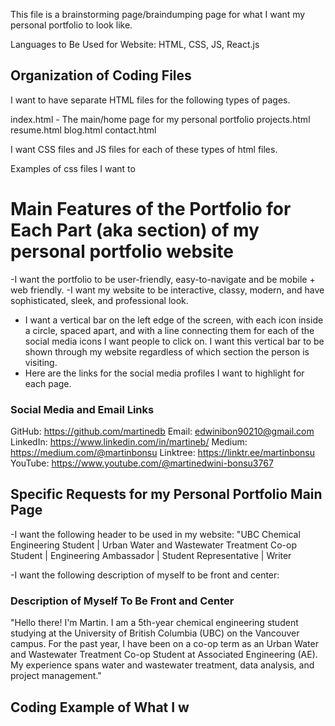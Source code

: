 This file is a brainstorming page/braindumping page for what I want my personal portfolio to look like.

Languages to Be Used for Website: HTML, CSS, JS, React.js

## Organization of Coding Files
I want to have separate HTML files for the following types of pages.

index.html - The main/home page for my personal portfolio
projects.html
resume.html
blog.html
contact.html

I want CSS files and JS files for each of these types of html files. 

Examples of css files I want to 

# Main Features of the Portfolio for Each Part (aka section) of my personal portfolio website
-I want the portfolio to be user-friendly, easy-to-navigate and be mobile + web friendly.
-I want my website to be interactive, classy, modern, and have sophisticated, sleek, and professional look.

- I want a vertical bar on the left edge of the screen, with each icon inside a circle, spaced apart, and with a line connecting them for each of the social media icons I want people to click on. I want this vertical bar to be shown through my website regardless of which section the person is visiting.
- Here are the links for the social media profiles I want to highlight for each page.

### Social Media and Email Links
GitHub: https://github.com/martinedb
Email: edwinibon90210@gmail.com
LinkedIn: https://www.linkedin.com/in/martineb/
Medium: https://medium.com/@martinbonsu
Linktree: https://linktr.ee/martinbonsu
YouTube: https://www.youtube.com/@martinedwini-bonsu3767

## Specific Requests for my Personal Portfolio Main Page 
-I want the following header to be used in my website: "UBC Chemical Engineering Student | Urban Water and Wastewater Treatment Co-op Student | Engineering Ambassador | Student Representative | Writer

-I want the following description of myself to be front and center: 

### Description of Myself To Be Front and Center
"Hello there! I'm Martin. I am a 5th-year chemical engineering student studying at the University of British Columbia (UBC) on the Vancouver campus. For the past year, I have been on a co-op term as an Urban Water and Wastewater Treatment Co-op Student at Associated Engineering (AE). My experience spans water and wastewater treatment, data analysis, and project management."

## Coding Example of What I w



